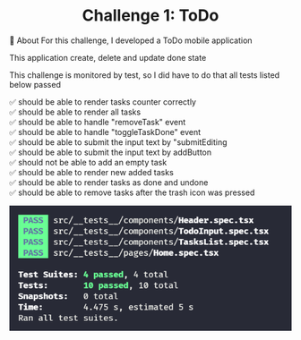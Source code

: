 <h1 align="center">Challenge 1: ToDo</h1>
📝 About
For this challenge, I developed a ToDo mobile application

This application create, delete and update done state

This challenge is monitored by test, so I did have to do that all tests listed below passed

✅ should be able to render tasks counter correctly <br />
✅ should be able to render all tasks <br />
✅ should be able to handle "removeTask" event <br />
✅ should be able to handle "toggleTaskDone" event <br />
✅ should be able to submit the input text by "submitEditing <br />
✅ should be able to submit the input text by addButton <br />
✅ should not be able to add an empty task <br /> 
✅ should be able to render new added tasks <br />
✅ should be able to render tasks as done and undone <br />
✅ should be able to remove tasks after the trash icon was pressed <br />

![alt text](https://github.com/FabioSntos/Desafio-01---Conceitos-do-React-Native/blob/main/tests.png?raw=true)
